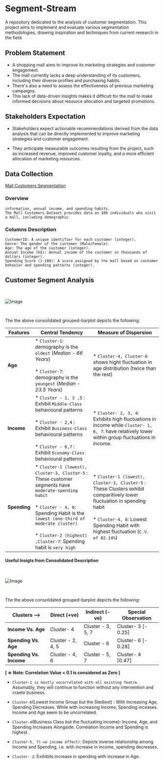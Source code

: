 # Segment-Stream
A repository dedicated to the analysis of customer segmentation. This project aims to implement and evaluate various segmentation methodologies, drawing inspiration and techniques from current research in the field.


## Problem Statement
- A shopping mall aims to improve its marketing strategies and customer engagement.
- The mall currently lacks a deep understanding of its customers, including their diverse profiles and purchasing habits.
- There's also a need to assess the effectiveness of previous marketing campaigns.
- This lack of data-driven insights makes it difficult for the mall to make informed decisions about resource allocation and targeted promotions.

## Stakeholders Expectation

- Stakeholders expect actionable recommendations derived from the data analysis that can be directly implemented to improve marketing strategies and customer engagement.

- They anticipate measurable outcomes resulting from the project, such as increased revenue, improved customer loyalty, and a more efficient allocation of marketing resources.


## Data Collection
 [Mall Customers Segmentation](https://www.kaggle.com/datasets/abdallahwagih/mall-customers-segmentation)

### Overview

    information, annual income, and spending habits. 
    The Mall Customers Dataset provides data on 200 individuals who visit a mall, including demographic 


### Columns Description

    CustomerID: A unique identifier for each customer (integer).
    Genre: The gender of the customer (Male/Female).
    Age: The age of the customer (integer).
    Annual Income (k$): Annual income of the customer in thousands of dollars (integer).
    Spending Score (1-100): A score assigned by the mall based on customer behavior and spending patterns (integer).


## Customer Segment Analysis
<br/>

![Image](https://github.com/user-attachments/assets/3fd0607e-ec28-4742-bed5-cb77dc80959c)

<br/>

The the above consolidated grouped-barplot depicts the following:

| **Features** | **Central Tendency** |**Measure of Dispersion** |
|--------------|----------------------| ------------------------ |
| **Age**  | * `Cluster-1`: demography is the `oldest` (*Median - 66 Years*)<br> <br>* `Cluster-7`: demography is the `youngest` (*Median - 23.5 Years*)   |* `Cluster-4, Cluster-6` shows hight fluctuation in age distribution (twice than the rest) 
| **Income**     | * `Cluster - 1, 3 ,5` : Exhibit `Middle-Class` behavioural patterns  <br> <br>* `Cluster - 2,4` : Exhibit `Business-Class` behavioural patterns <br> <br>* `Cluster - 6,7` : Exhibit `Economy-Class` behavioural patterns |* `Cluster- 2, 3, 4`: Exhibits high fluctuations in income while `Cluster- 1, 6, 7`: have relatively lower within group fluctuations in income. 
 **Spending**     | * `Cluster-1 (lowest), Cluster-3, Cluster-5` : These customer segments have `moderate-spending habit` <br> <br>* `Cluster - 4, 6`: Spending Habit is the `lowest (one-third of moderate cluster)`<br> <br>* `Cluster-2 (highest) ,Cluster-7`: Spending habit is `very high`  | * `Cluster-1 (lowest), Cluster-3, Cluster-5` : These Clusters exhibit comparitively lower fluctuation in spending habit<br> <br>* `Cluster-4, 6`: Lowest Spending Habit with highest fluctuation (`C.V. of 82.14%`) |


#### Useful Insigts from Consolidated Description
<br/>

![Image](https://github.com/user-attachments/assets/7999e623-581a-4bb5-96a4-20555ea512b6)

<br/>

 The the above consolidated grouped-barplot depicts the following:

| **Clusters -->** | **Direct (+ve)** |**Indirect (-ve)** |**Special Observation** |
| ---------------- | ---------------- | ----------------- | ------------ |
 **Income Vs. Age**  |  Cluster- 4 | Cluster - 3, 5, 7 | Cluster- 3 [- 0.25]|
| **Spending Vs. Age**     |  Cluster - 2, 4, 5 | Cluster - 6 | Cluster- 6 [- 0.28] |
 **Spending Vs. Income**     |  Cluster - 4, 6 | Cluster - 5, 7  | Cluster- 4 [0.47]|

**[ => Note: Correlation Value < 0.1 is considered as Zero ]**
- `Cluster-1 is mostly uncorrelated with all existing featre`. Assumably, they will continue to function without any intervention and craete business.

- `Cluster-6`(Lowest Income Group but the Stediest) : With Increasing Age, Spending Decreases. While with increasing Income, Spending inceases. Income and Age seem to be uncorrelated.

- `Clsuter-4`(Business Class but the fluctuating income): Income, Age, and Spending Increases Alongside. Correlation Income and Spending is highest .

- `Cluster-5, 7(-ve income effect)`: Depicts inverse relationship among Income and Spending, i.e. with increase in income, spending decreases. 

- `Cluster- 2`: Exihibits increase in spending with increase in Age. 